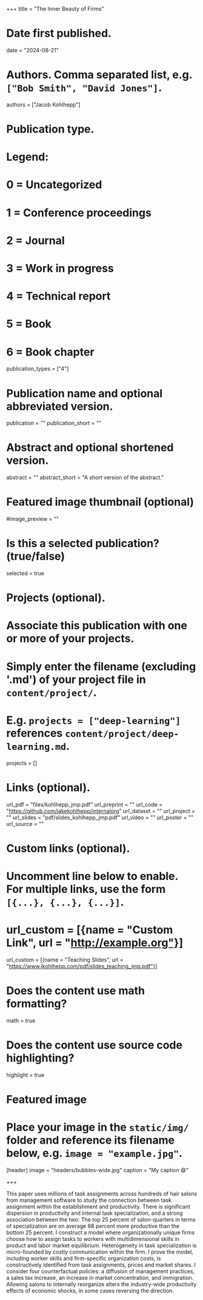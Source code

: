 +++
title = "The Inner Beauty of Firms"

# Date first published.
date = "2024-08-21"

# Authors. Comma separated list, e.g. `["Bob Smith", "David Jones"]`.
authors = ["Jacob Kohlhepp"]

# Publication type.
# Legend:
# 0 = Uncategorized
# 1 = Conference proceedings
# 2 = Journal
# 3 = Work in progress
# 4 = Technical report
# 5 = Book
# 6 = Book chapter
publication_types = ["4"]

# Publication name and optional abbreviated version.
publication = ""
publication_short = ""

# Abstract and optional shortened version.
abstract = ""
abstract_short = "A short version of the abstract."

# Featured image thumbnail (optional)
#image_preview = ""

# Is this a selected publication? (true/false)
selected = true

# Projects (optional).
#   Associate this publication with one or more of your projects.
#   Simply enter the filename (excluding '.md') of your project file in `content/project/`.
#   E.g. `projects = ["deep-learning"]` references `content/project/deep-learning.md`.
projects = []

# Links (optional).

url_pdf = "files/kohlhepp_jmp.pdf"
url_preprint = ""
url_code = "https://github.com/jakekohlhepp/internalorg"
url_dataset = ""
url_project = ""
url_slides = "pdf/slides_kohlhepp_jmp.pdf"
url_video = ""
url_poster = ""
url_source = ""

# Custom links (optional).
#   Uncomment line below to enable. For multiple links, use the form `[{...}, {...}, {...}]`.
# url_custom = [{name = "Custom Link", url = "http://example.org"}]
url_custom = [{name = "Teaching Slides", url = "https://www.jkohlhepp.com/pdf/slides_teaching_jmp.pdf"}]

# Does the content use math formatting?
math = true

# Does the content use source code highlighting?
highlight = true

# Featured image
# Place your image in the `static/img/` folder and reference its filename below, e.g. `image = "example.jpg"`.
[header]
image = "headers/bubbles-wide.jpg"
caption = "My caption 😄"

+++

This paper uses millions of task assignments across hundreds of hair salons from management software to study the connection between task assignment within the establishment and productivity. There is significant dispersion in productivity and internal task specialization, and a strong association between the two: The top 25 percent of salon-quarters in terms of specialization are on average 68 percent more productive than the bottom 25 percent. I construct a model where organizationally unique firms choose how to assign tasks to workers with multidimensional skills in product and labor market equilibrium. Heterogeneity in task specialization is micro-founded by costly communication within the firm. I prove the model, including worker skills and firm-specific organization costs, is constructively identified from task assignments, prices and market shares. I consider four counterfactual policies: a diffusion of management practices, a sales tax increase, an increase in market concentration, and immigration. Allowing salons to internally reorganize alters the industry-wide productivity effects of economic shocks, in some cases reversing the direction.